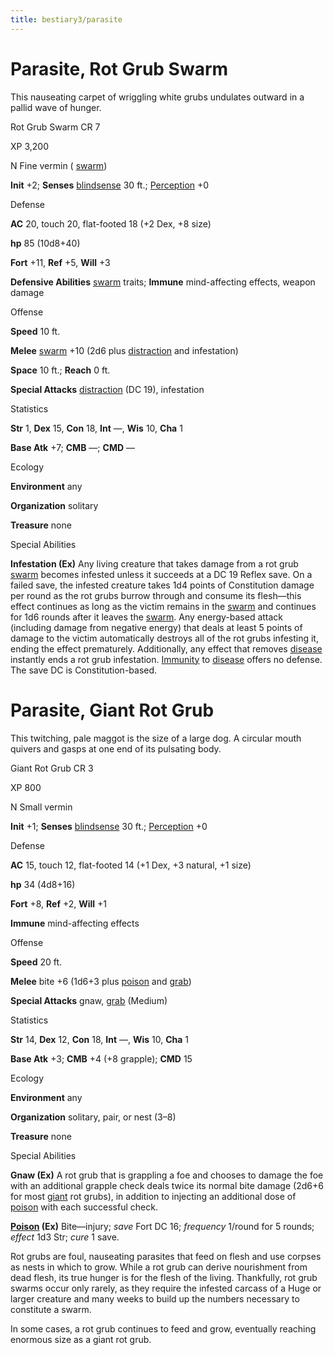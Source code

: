 ```yaml
---
title: bestiary3/parasite
---
```

# Parasite, Rot Grub Swarm

This nauseating carpet of wriggling white grubs undulates outward in a pallid wave of hunger.

Rot Grub Swarm CR 7

XP 3,200

N Fine vermin ( [swarm](monsters/creatureTypes#_swarm-subtype))

**Init** +2; **Senses** [blindsense](monsters/universalMonsterRules#_blindsense) 30 ft.; [Perception](skills/perception#_perception) +0

Defense

**AC** 20, touch 20, flat-footed 18 (+2 Dex, +8 size)

**hp** 85 (10d8+40)

**Fort** +11, **Ref** +5, **Will** +3

**Defensive Abilities** [swarm](monsters/creatureTypes#_swarm-subtype) traits; **Immune** mind-affecting effects, weapon damage

Offense

**Speed** 10 ft.

**Melee** [swarm](monsters/creatureTypes#_swarm-subtype) +10 (2d6 plus [distraction](monsters/universalMonsterRules#_distraction) and infestation)

**Space** 10 ft.; **Reach** 0 ft.

**Special Attacks** [distraction](monsters/universalMonsterRules#_distraction) (DC 19), infestation

Statistics

**Str** 1, **Dex** 15, **Con** 18, **Int** —, **Wis** 10, **Cha** 1

**Base Atk** +7; **CMB** —; **CMD** —

Ecology

**Environment** any

**Organization** solitary

**Treasure** none

Special Abilities

**Infestation (Ex)** Any living creature that takes damage from a rot grub [swarm](monsters/creatureTypes#_swarm-subtype) becomes infested unless it succeeds at a DC 19 Reflex save. On a failed save, the infested creature takes 1d4 points of Constitution damage per round as the rot grubs burrow through and consume its flesh—this effect continues as long as the victim remains in the [swarm](monsters/creatureTypes#_swarm-subtype) and continues for 1d6 rounds after it leaves the [swarm](monsters/creatureTypes#_swarm-subtype). Any energy-based attack (including damage from negative energy) that deals at least 5 points of damage to the victim automatically destroys all of the rot grubs infesting it, ending the effect prematurely. Additionally, any effect that removes [disease](monsters/universalMonsterRules#_disease-(ex-or-su)) instantly ends a rot grub infestation. [Immunity](monsters/universalMonsterRules#_immunity-(ex-or-su)) to [disease](monsters/universalMonsterRules#_disease-(ex-or-su)) offers no defense. The save DC is Constitution-based.

# Parasite, Giant Rot Grub

This twitching, pale maggot is the size of a large dog. A circular mouth quivers and gasps at one end of its pulsating body.

Giant Rot Grub CR 3

XP 800

N Small vermin

**Init** +1; **Senses** [blindsense](monsters/universalMonsterRules#_blindsense) 30 ft.; [Perception](skills/perception#_perception) +0

Defense

**AC** 15, touch 12, flat-footed 14 (+1 Dex, +3 natural, +1 size)

**hp** 34 (4d8+16)

**Fort** +8, **Ref** +2, **Will** +1

**Immune** mind-affecting effects

Offense

**Speed** 20 ft.

**Melee** bite +6 (1d6+3 plus [poison](monsters/universalMonsterRules#_poison-(ex-or-su)) and [grab](monsters/universalMonsterRules#_grab))

**Special Attacks** gnaw, [grab](monsters/universalMonsterRules#_grab) (Medium)

Statistics

**Str** 14, **Dex** 12, **Con** 18, **Int** —, **Wis** 10, **Cha** 1

**Base Atk** +3; **CMB** +4 (+8 grapple); **CMD** 15

Ecology

**Environment** any

**Organization** solitary, pair, or nest (3–8)

**Treasure** none

Special Abilities

**Gnaw (Ex)** A rot grub that is grappling a foe and chooses to damage the foe with an additional grapple check deals twice its normal bite damage (2d6+6 for most [giant](monsters/creatureTypes#_giant-subtype) rot grubs), in addition to injecting an additional dose of [poison](monsters/universalMonsterRules#_poison-(ex-or-su)) with each successful check.

**[Poison](monsters/universalMonsterRules#_poison-(ex-or-su)) (Ex)** Bite—injury; _save_ Fort DC 16; _frequency_ 1/round for 5 rounds; _effect_ 1d3 Str; _cure_ 1 save.

Rot grubs are foul, nauseating parasites that feed on flesh and use corpses as nests in which to grow. While a rot grub can derive nourishment from dead flesh, its true hunger is for the flesh of the living. Thankfully, rot grub swarms occur only rarely, as they require the infested carcass of a Huge or larger creature and many weeks to build up the numbers necessary to constitute a swarm.

In some cases, a rot grub continues to feed and grow, eventually reaching enormous size as a giant rot grub.

